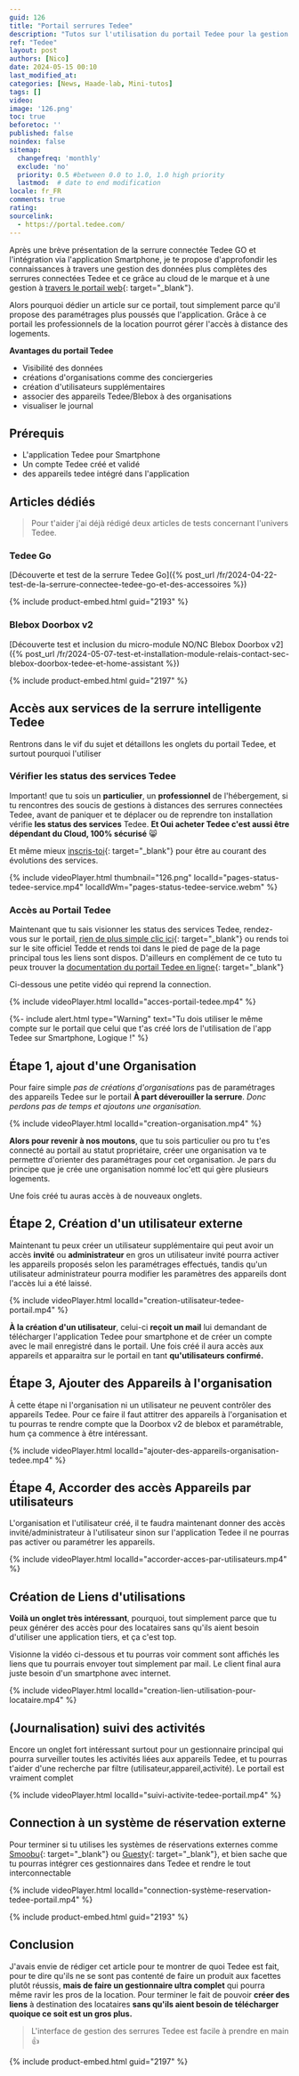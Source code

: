 ```yaml
---
guid: 126
title: "Portail serrures Tedee"
description: "Tutos sur l'utilisation du portail Tedee pour la gestion de plusieurs serrures connectées Tedee Go et Pro idéal quand tu possèdes plusieurs serures ou pour les professionnels de l'hébergement et conciergeries"
ref: "Tedee"
layout: post
authors: [Nico]
date: 2024-05-15 00:10
last_modified_at: 
categories: [News, Haade-lab, Mini-tutos]
tags: []
video: 
image: '126.png'
toc: true
beforetoc: ''
published: false
noindex: false
sitemap:
  changefreq: 'monthly'
  exclude: 'no'
  priority: 0.5 #between 0.0 to 1.0, 1.0 high priority
  lastmod:  # date to end modification
locale: fr_FR
comments: true
rating:  
sourcelink:
  - https://portal.tedee.com/
---
```


Après une brève présentation de la serrure connectée Tedee GO et l'intégration via l'application Smartphone, je te propose d'approfondir les connaissances à travers une gestion des données plus complètes des serrures connectées Tedee et ce grâce au cloud de le marque et à une gestion à [travers le portail web](https://portal.tedee.com/){: target="_blank"}.

Alors pourquoi dédier un article sur ce portail, tout simplement parce qu'il propose des paramétrages plus poussés que l'application. Grâce à ce portail les professionnels de la location pourrot gérer l'accès à distance des logements.

**Avantages du portail Tedee**

- Visibilité des données
- créations d'organisations comme des conciergeries
- création d'utilisateurs supplémentaires
- associer des appareils Tedee/Blebox à des organisations
- visualiser le journal

## Prérequis

- L'application Tedee pour Smartphone
- Un compte Tedee créé et validé
- des appareils tedee intégré dans l'application

## Articles dédiés

> Pour t'aider j'ai déjà rédigé deux articles de tests concernant l'univers Tedee.

### Tedee Go

[Découverte et test de la serrure Tedee Go]({% post_url /fr/2024-04-22-test-de-la-serrure-connectee-tedee-go-et-des-accessoires %})

{% include product-embed.html guid="2193" %}

### Blebox Doorbox v2

[Découverte test et inclusion du micro-module NO/NC Blebox Doorbox v2]({% post_url /fr/2024-05-07-test-et-installation-module-relais-contact-sec-blebox-doorbox-tedee-et-home-assistant %})

{% include product-embed.html guid="2197" %}

## Accès aux services de la serrure intelligente Tedee

Rentrons dans le vif du sujet et détaillons les onglets du portail Tedee, et surtout pourquoi l'utiliser

### Vérifier les status des services Tedee

Important! que tu sois un **particulier**, un **professionnel** de l'hébergement, si tu rencontres des soucis de gestions à distances des serrures connectées Tedee, avant de paniquer et te déplacer ou de reprendre ton installation vérifie **les status des services** Tedee. **Et Oui acheter Tedee c'est aussi être dépendant du Cloud, 100% sécurisé** 😸

Et même mieux [inscris-toi](https://status.tedee.com/){: target="_blank"} pour être au courant des évolutions des services.

{% include videoPlayer.html thumbnail="126.png" localId="pages-status-tedee-service.mp4" localIdWm="pages-status-tedee-service.webm" %}

### Accès au Portail Tedee

Maintenant que tu sais visionner les status des services Tedee, rendez-vous sur le portail, [rien de plus simple clic ici](https://portal.tedee.com/){: target="_blank"} ou rends toi sur le site officiel Tedde et rends toi dans le pied de page de la page principal tous les liens sont dispos. D'ailleurs en complément de ce tuto tu peux trouver la [documentation du portail Tedee en ligne](https://tedee.com/fr/knowledge-base/portail-tedee/){: target="_blank"}

Ci-dessous une petite vidéo qui reprend la connection.

{% include videoPlayer.html localId="acces-portail-tedee.mp4" %}

{%- include alert.html type="Warning" text="Tu dois utiliser le même compte sur le portail que celui que t'as créé lors de l'utilisation de l'app Tedee sur Smartphone, Logique !" %}

## Étape 1, ajout d'une Organisation

Pour faire simple *pas de créations d'organisations* pas de paramétrages des appareils Tedee sur le portail **À part déverouiller la serrure**. *Donc perdons pas de temps et ajoutons une organisation.*

{% include videoPlayer.html localId="creation-organisation.mp4" %}

**Alors pour revenir à nos moutons**, que tu sois particulier ou pro tu t'es connecté au portail au statut propriétaire, créer une organisation va te permettre d'orienter des paramétrages pour cet organisation. Je pars du principe que je crée une organisation nommé loc'ett qui gère plusieurs logements.

Une fois créé tu auras accès à de nouveaux onglets.

## Étape 2, Création d'un utilisateur externe

Maintenant tu peux créer un utilisateur supplémentaire qui peut avoir un accès **invité** ou **administrateur** en gros un utilisateur invité pourra activer les appareils proposés selon les paramétrages effectués, tandis qu'un utilisateur administrateur pourra modifier les paramètres des appareils dont l'accès lui a été laissé.

{% include videoPlayer.html localId="creation-utilisateur-tedee-portail.mp4" %}

**À la création d'un utilisateur**, celui-ci **reçoit un mail** lui demandant de télécharger l'application Tedee pour smartphone et de créer un compte avec le mail enregistré dans le portail. Une fois créé il aura accès aux appareils et apparaitra sur le portail en tant **qu'utilisateurs confirmé.**

## Étape 3, Ajouter des Appareils à l'organisation

À cette étape ni l'organisation ni un utilisateur ne peuvent contrôler des appareils Tedee. Pour ce faire il faut attitrer des appareils à l'organisation et tu pourras te rendre compte que la Doorbox v2 de blebox et paramétrable, hum ça commence à être intéressant.

{% include videoPlayer.html localId="ajouter-des-appareils-organisation-tedee.mp4" %}

## Étape 4, Accorder des accès Appareils par utilisateurs

L'organisation et l'utilisateur créé, il te faudra maintenant donner des accès invité/administrateur à l'utilisateur sinon sur l'application Tedee il ne pourras pas activer ou paramétrer les appareils.

{% include videoPlayer.html localId="accorder-acces-par-utilisateurs.mp4" %}

## Création de Liens d'utilisations

**Voilà un onglet très intéressant**, pourquoi, tout simplement parce que tu peux générer des accès pour des locataires sans qu'ils aient besoin d'utiliser une application tiers, et ça c'est top. 

Visionne la vidéo ci-dessous et tu pourras voir comment sont affichés les liens que tu pourrais envoyer tout simplement par mail. Le client final aura juste besoin d'un smartphone avec internet.

{% include videoPlayer.html localId="creation-lien-utilisation-pour-locataire.mp4" %}

## (Journalisation) suivi des activités

Encore un onglet fort intéressant surtout pour un gestionnaire principal qui pourra surveiller toutes les activités liées aux appareils Tedee, et tu pourras t'aider d'une recherche par filtre (utilisateur,appareil,activité). Le portail est vraiment complet

{% include videoPlayer.html localId="suivi-activite-tedee-portail.mp4" %}

## Connection à un système de réservation externe

Pour terminer si tu utilises les systèmes de réservations externes comme [Smoobu](https://www.smoobu.com/){: target="_blank"} ou [Guesty](https://www.guesty.com/){: target="_blank"}, et bien sache que tu pourras intégrer ces gestionnaires dans Tedee et rendre le tout interconnectable

{% include videoPlayer.html localId="connection-système-reservation-tedee-portail.mp4" %}

{% include product-embed.html guid="2193" %}

## Conclusion

J'avais envie de rédiger cet article pour te montrer de quoi Tedee est fait, pour te dire qu'ils ne se sont pas contenté de faire un produit aux facettes plutôt réussis, **mais de faire un gestionnaire ultra complet** qui pourra même ravir les pros de la location.
Pour terminer le fait de pouvoir **créer des liens** à destination des locataires **sans qu'ils aient besoin de télécharger quoique ce soit est un gros plus.**

> L'interface de gestion des serrures Tedee est facile à prendre en main 👍

{% include product-embed.html guid="2197" %}



